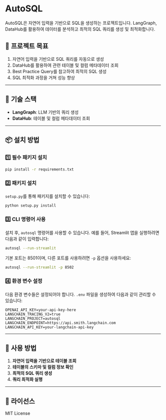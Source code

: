 # AutoSQL

AutoSQL은 자연어 입력을 기반으로 SQL을 생성하는 프로젝트입니다. LangGraph, DataHub를 활용하여 데이터를 분석하고 최적의 SQL 쿼리를 생성 및 최적화합니다.

## 📌 프로젝트 목표
1. 자연어 입력을 기반으로 SQL 쿼리를 자동으로 생성
2. DataHub를 활용하여 관련 테이블 및 컬럼 메타데이터 조회
3. Best Practice Query를 참고하여 최적의 SQL 생성
4. SQL 최적화 과정을 거쳐 성능 향상

---

## 🚀 기술 스택
- **LangGraph**: LLM 기반의 쿼리 생성
- **DataHub**: 테이블 및 컬럼 메타데이터 조회

---

## 📦 설치 방법

### 1️⃣ 필수 패키지 설치

```bash
pip install -r requirements.txt
```

### 2️⃣ 패키지 설치

`setup.py`를 통해 패키지를 설치할 수 있습니다:

```bash
python setup.py install
```

### 3️⃣ CLI 명령어 사용

설치 후, `autosql` 명령어를 사용할 수 있습니다. 예를 들어, Streamlit 앱을 실행하려면 다음과 같이 입력합니다:

```bash
autosql --run-streamlit
```

기본 포트는 8501이며, 다른 포트를 사용하려면 `-p` 옵션을 사용하세요:

```bash
autosql --run-streamlit -p 8502
```

### 4️⃣ 환경 변수 설정

다음 환경 변수들은 설정되어야 합니다. `.env` 파일을 생성하여 다음과 같이 관리할 수 있습니다:

```
OPENAI_API_KEY=your-api-key-here
LANGCHAIN_TRACING_V2=true
LANGCHAIN_PROJECT=autosql
LANGCHAIN_ENDPOINT=https://api.smith.langchain.com
LANGCHAIN_API_KEY=your-langchain-api-key
```

---

## 🎯 사용 방법

1. **자연어 입력을 기반으로 테이블 조회**
2. **테이블의 스키마 및 컬럼 정보 확인**
3. **최적의 SQL 쿼리 생성**
4. **쿼리 최적화 실행**

---

## 📄 라이선스
MIT License

